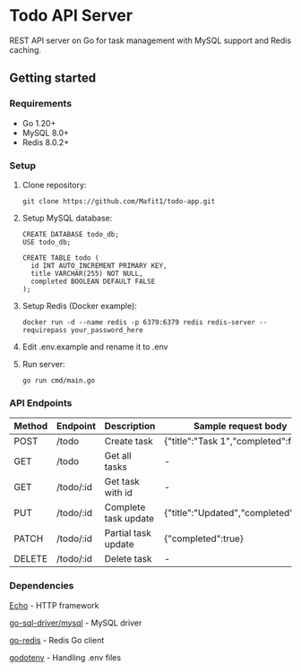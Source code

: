# Todo API Server

REST API server on Go for task management with MySQL support and Redis caching.

## Getting started

### Requirements
- Go 1.20+
- MySQL 8.0+
- Redis 8.0.2+

### Setup
1. Clone repository:
   ```
   git clone https://github.com/Mafit1/todo-app.git
   ```
   
2. Setup MySQL database:
   ```
   CREATE DATABASE todo_db;
   USE todo_db;

   CREATE TABLE todo (
     id INT AUTO_INCREMENT PRIMARY KEY,
     title VARCHAR(255) NOT NULL,
     completed BOOLEAN DEFAULT FALSE
   );
   ```
   
3. Setup Redis (Docker example):
   ```
   docker run -d --name redis -p 6379:6379 redis redis-server --requirepass your_password_here
   ```

4. Edit .env.example and rename it to .env

5. Run server:
   ```
   go run cmd/main.go
   ```

### API Endpoints

| Method | Endpoint | Description | Sample request body |
| ------ | -------- | ----------- | ------------------- |
| POST   | /todo   | Create task | {"title":"Task 1","completed":false} |
| GET   | /todo   | Get all tasks | - |
| GET   | /todo/:id   | Get task with id | - |
| PUT   | /todo/:id   | Complete task update | {"title":"Updated","completed":true} |
| PATCH   | /todo/:id   | Partial task update | {"completed":true} |
| DELETE   | /todo/:id   | Delete task | - |

### Dependencies
[Echo](https://echo.labstack.com/) - HTTP framework

[go-sql-driver/mysql](https://github.com/go-sql-driver/mysql) - MySQL driver

[go-redis](https://github.com/redis/go-redis) - Redis Go client

[godotenv](https://github.com/joho/godotenv) - Handling .env files
